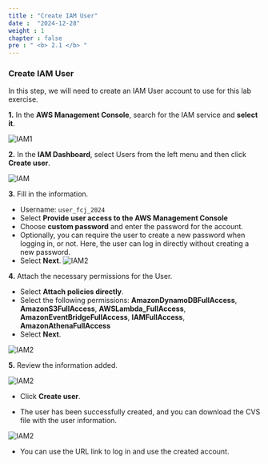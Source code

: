 ```yaml
---
title : "Create IAM User"
date :  "2024-12-28"
weight : 1
chapter : false
pre : " <b> 2.1 </b> "
---
```


### Create IAM User

In this step, we will need to create an IAM User account to use for this lab exercise.

**1.** In the **AWS Management Console**, search for the IAM service and **select it**.

![IAM1](https://vuthibichngoc.github.io/workshop_awsfcj_2024/images/2.prerequisite/2.1.1.png)

**2.** In the **IAM Dashboard**, select Users from the left menu and then click **Create user**.

![IAM](https://vuthibichngoc.github.io/workshop_awsfcj_2024/images/2.prerequisite/2.1.5.png)

**3.** Fill in the information.

 - Username: ``` user_fcj_2024 ```
 - Select **Provide user access to the AWS Management Console**
 - Choose **custom password** and enter the password for the account.
 - Optionally, you can require the user to create a new password when logging in, or not. Here, the user can log in directly without creating a new password.
 - Select **Next**.
![IAM2](https://vuthibichngoc.github.io/workshop_awsfcj_2024/images/2.prerequisite/2.1.2..png)

**4.** Attach the necessary permissions for the User.

- Select **Attach policies directly**.
- Select the following permissions: **AmazonDynamoDBFullAccess**, **AmazonS3FullAccess**, **AWSLambda_FullAccess**, **AmazonEventBridgeFullAccess**, **IAMFullAccess**, **AmazonAthenaFullAccess**
- Select **Next**.

![IAM2](https://vuthibichngoc.github.io/workshop_awsfcj_2024/images/2.prerequisite/2.1.6.png)

**5.** Review the information added.

![IAM2](https://vuthibichngoc.github.io/workshop_awsfcj_2024/images/2.prerequisite/2.1.3.png)

- Click **Create user**.

- The user has been successfully created, and you can download the CVS file with the user information.

![IAM2](https://vuthibichngoc.github.io/workshop_awsfcj_2024/images/2.prerequisite/2.1.4.png)

- You can use the URL link to log in and use the created account.